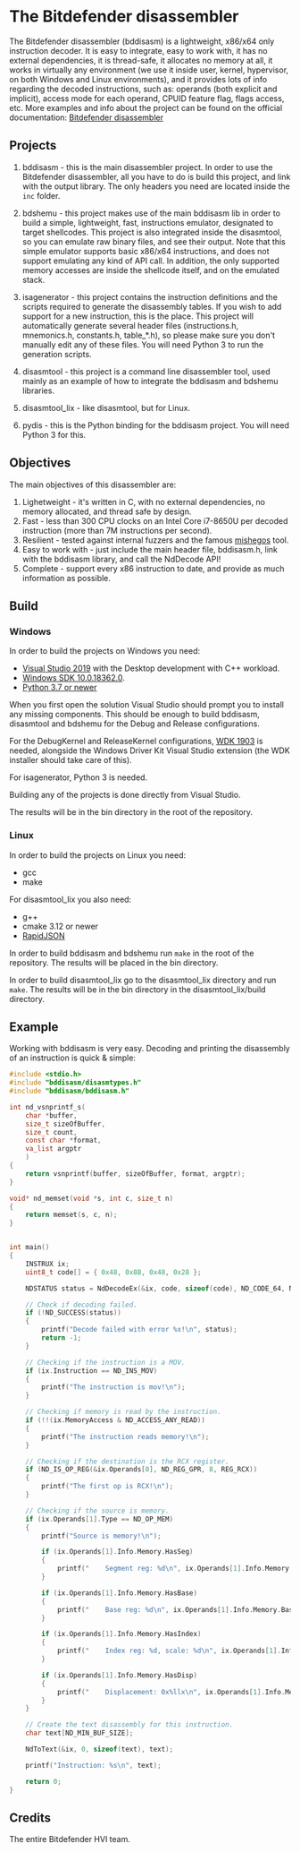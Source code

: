 # The Bitdefender disassembler

The Bitdefender disassembler (bddisasm) is a lightweight, x86/x64 only instruction decoder. It is easy to integrate, easy to work with, it has no external dependencies, it is thread-safe, it allocates no memory at all, it works in virtually any environment (we use it inside user, kernel, hypervisor, on both Windows and Linux environments), and it provides lots of info regarding the decoded instructions, such as: operands (both explicit and implicit), access mode for each operand, CPUID feature flag, flags access, etc. More examples and info about the project can be found on the official documentation: [Bitdefender disassembler](http://bddisasm.readthedocs.io)

## Projects

1. bddisasm - this is the main disassembler project. In order to use the Bitdefender disassembler, all you have to do is build this project, and link with the output library. The only headers you need are located inside the `inc` folder.

2. bdshemu - this project makes use of the main bddisasm lib in order to build a simple, lightweight, fast, instructions emulator, designated to target shellcodes. This project is also integrated inside the disasmtool, so you can
emulate raw binary files, and see their output. Note that this simple emulator supports basic x86/x64 instructions, and does not support emulating any kind of API call. In addition, the only supported memory accesses are inside the shellcode itself, and on the emulated stack.

3. isagenerator - this project contains the instruction definitions and the scripts required to generate the disassembly tables. If you wish to add support for a new instruction, this is the place. This project will automatically generate several header files (instructions.h, mnemonics.h, constants.h, table_\*.h), so please make sure you don't manually edit any of these files. You will need Python 3 to run the generation scripts.

4. disasmtool - this project is a command line disassembler tool, used mainly as an example of how to integrate the bddisasm and bdshemu libraries.

5. disasmtool_lix - like disasmtool, but for Linux.

6. pydis - this is the Python binding for the bddisasm project. You will need Python 3 for this.

## Objectives

The main objectives of this disassembler are:

1. Lighetweight - it's written in C, with no external dependencies, no memory allocated, and thread safe by design.
2. Fast - less than 300 CPU clocks on an Intel Core i7-8650U per decoded instruction (more than 7M instructions per second).
3. Resilient - tested against internal fuzzers and the famous [mishegos](https://github.com/trailofbits/mishegos) tool.
4. Easy to work with - just include the main header file, bddisasm.h, link with the bddisasm library, and call the NdDecode API!
5. Complete - support every x86 instruction to date, and provide as much information as possible.

## Build

### Windows

In order to build the projects on Windows you need:

* [Visual Studio 2019](https://visualstudio.microsoft.com/vs/) with the Desktop development with C++ workload.
* [Windows SDK 10.0.18362.0](https://developer.microsoft.com/en-us/windows/downloads/windows-10-sdk/).
* [Python 3.7 or newer](https://www.python.org/downloads/release/python-373/)

When you first open the solution Visual Studio should prompt you to install any missing components.
This should be enough to build bddisasm, disasmtool and bdshemu for the Debug and Release configurations.

For the DebugKernel and ReleaseKernel configurations, [WDK 1903](https://go.microsoft.com/fwlink/?linkid=2085767) is needed, alongside the Windows Driver Kit Visual Studio extension (the WDK installer should take care of this).

For isagenerator, Python 3 is needed.

Building any of the projects is done directly from Visual Studio.

The results will be in the bin directory in the root of the repository.

### Linux

In order to build the projects on Linux you need:

* gcc
* make

For disasmtool_lix you also need:

* g++
* cmake 3.12 or newer
* [RapidJSON](https://github.com/Tencent/rapidjson/)

In order to build bddisasm and bdshemu run `make` in the root of the repository. The results will be placed in the bin directory.

In order to build disasmtool_lix go to the disasmtool_lix directory and run `make`. The results will be in the bin directory in the disasmtool_lix/build directory.

## Example

Working with bddisasm is very easy. Decoding and printing the disassembly of an instruction is quick & simple:

```c
#include <stdio.h>
#include "bddisasm/disasmtypes.h"
#include "bddisasm/bddisasm.h"

int nd_vsnprintf_s(
    char *buffer,
    size_t sizeOfBuffer,
    size_t count,
    const char *format,
    va_list argptr
    )
{
    return vsnprintf(buffer, sizeOfBuffer, format, argptr);
}

void* nd_memset(void *s, int c, size_t n)
{
    return memset(s, c, n);
}


int main()
{
    INSTRUX ix;
    uint8_t code[] = { 0x48, 0x8B, 0x48, 0x28 };

    NDSTATUS status = NdDecodeEx(&ix, code, sizeof(code), ND_CODE_64, ND_DATA_64);

    // Check if decoding failed.
    if (!ND_SUCCESS(status))
    {
        printf("Decode failed with error %x!\n", status);
        return -1;
    }

    // Checking if the instruction is a MOV.
    if (ix.Instruction == ND_INS_MOV)
    {
        printf("The instruction is mov!\n");
    }

    // Checking if memory is read by the instruction.
    if (!!(ix.MemoryAccess & ND_ACCESS_ANY_READ))
    {
        printf("The instruction reads memory!\n");
    }

    // Checking if the destination is the RCX register.
    if (ND_IS_OP_REG(&ix.Operands[0], ND_REG_GPR, 8, REG_RCX))
    {
        printf("The first op is RCX!\n");
    }

    // Checking if the source is memory.
    if (ix.Operands[1].Type == ND_OP_MEM)
    {
        printf("Source is memory!\n");

        if (ix.Operands[1].Info.Memory.HasSeg)
        {
            printf("    Segment reg: %d\n", ix.Operands[1].Info.Memory.Seg);
        }

        if (ix.Operands[1].Info.Memory.HasBase)
        {
            printf("    Base reg: %d\n", ix.Operands[1].Info.Memory.Base);
        }

        if (ix.Operands[1].Info.Memory.HasIndex)
        {
            printf("    Index reg: %d, scale: %d\n", ix.Operands[1].Info.Memory.Index, ix.Operands[1].Info.Memory.Scale);
        }

        if (ix.Operands[1].Info.Memory.HasDisp)
        {
            printf("    Displacement: 0x%llx\n", ix.Operands[1].Info.Memory.Disp);
        }
    }

    // Create the text disassembly for this instruction.
    char text[ND_MIN_BUF_SIZE];

    NdToText(&ix, 0, sizeof(text), text);

    printf("Instruction: %s\n", text);

    return 0;
}
```

## Credits

The entire Bitdefender HVI team.
